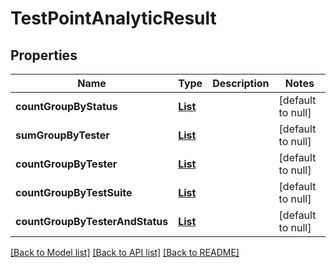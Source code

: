 # TestPointAnalyticResult
## Properties

| Name | Type | Description | Notes |
|------------ | ------------- | ------------- | -------------|
| **countGroupByStatus** | [**List**](TestPlanGroupByStatus.md) |  | [default to null] |
| **sumGroupByTester** | [**List**](TestPlanGroupByTester.md) |  | [default to null] |
| **countGroupByTester** | [**List**](TestPlanGroupByTester.md) |  | [default to null] |
| **countGroupByTestSuite** | [**List**](TestPlanGroupByTestSuite.md) |  | [default to null] |
| **countGroupByTesterAndStatus** | [**List**](TestPlanGroupByTesterAndStatus.md) |  | [default to null] |

[[Back to Model list]](../README.md#documentation-for-models) [[Back to API list]](../README.md#documentation-for-api-endpoints) [[Back to README]](../README.md)

